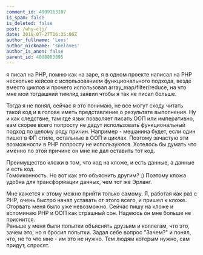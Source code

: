 ```yaml
---
comment_id: 4009163107
is_spam: false
is_deleted: false
post: /why-clj/
date: 2018-07-27T16:35:06Z
author_fullname: 'Lens'
author_nickname: 'snelaves'
author_is_anon: false
parent_id: 4008803895
---
```


<p>я писал на PHP, помню как на заре, я в одном проекте написал на PHP несколько кейсов с использованием функционального подхода, везде вместо циклов и прочего использовал array_map/filter/reduce, на что мне мой тогдашний тимлид заявил чтобы я так не писал больше.</p><p>Тогда я не понял, сейчас я это понимаю, не все могут сходу читать такой код и в голове иметь представление о результате выполнения. Ну и как следствие, там где язык позволяет писать ООП или императивно, вам скорее всего попросту не дадут использовать функциональный подход по целому ряду причин. Например - мешанина будет, если один пишет в ФП стиле, остальные в ООП и циклах. Поэтому зачастую эти возможности в PHP попросту не используются. Хотелось бы думать что именно по этой причине он мне не дал оставить тот код.</p><p>Преимущество кложи в том, что код на кложе, и есть данные, а данные и есть код. <br>Гомоиконность. Но вот как это объяснить другим? :) Поэтому кложа удобна для трансформации данных, чем тот же Эрланг.</p><p>Мне кажется к этому можно прийти только самому. Я, работая как раз с PHP, очень быстро начал уставать от этого всего, и пришел к кложе. Оторвать меня было уже невозможно. Сейчас пишу на кложе и вспоминаю PHP и ООП как страшный сон. Надеюсь он мне больше не приснится.<br>Раньше у меня были попытки объяснять друзьям и коллегам, что это, зачем это, но я бросил попытки. Задал себе вопрос "Зачем?" и понял, что, не то что мне - им это не нужно. Тем людям которым нужно, сам придут, спросят.</p>
